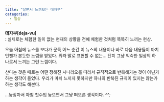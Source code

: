 ```yaml
---
title: "살면서 느껴보는 데자부"
categories:
  - 일상
---
```


**데자부[deja-vu]**  
: 실제로는 체험한 일이 없는 현재의 상황을 전에 체험한 것처럼 똑똑히 느끼는 현상.

오늘 아침에 뉴스를 보다가 문득 어느 순간 이 뉴스의 내용이나 바로 다음 내용들이 마치 언젠가 본듯한 느낌을 받았다. 뭐라 말로 표현할 수 없는... 단지 그냥 익숙한 일상의 하나로서 느끼는 그런 느낌이다.  
  
산다는 것은 때로는 어떤 정해진 시나리오를 따라서 규칙적으로 반복해가는 것이 아닌가하는 생각이 들었다. 우리가 마치 느끼지 못하지만 하나의 반복된 규칙이 있지는 않는가 하는 생각도 해본다.  
  
...늦잠자서 아침 첫수업 늦으면서 그냥 떠오른 생각이다. ^^;
